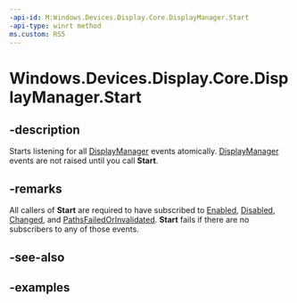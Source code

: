 ```yaml
---
-api-id: M:Windows.Devices.Display.Core.DisplayManager.Start
-api-type: winrt method
ms.custom: RS5
---
```


<!-- Method syntax.
public void DisplayManager.Start()
-->

# Windows.Devices.Display.Core.DisplayManager.Start

## -description
Starts listening for all [DisplayManager](displaymanager.md) events atomically. [DisplayManager](displaymanager.md) events are not raised until you call **Start**.

## -remarks
All callers of **Start** are required to have subscribed to [Enabled](displaymanager_enabled.md), [Disabled](displaymanager_disabled.md), [Changed](displaymanager_changed.md), and [PathsFailedOrInvalidated](displaymanager_pathsfailedorinvalidated.md). **Start** fails if there are no subscribers to any of those events.

## -see-also

## -examples
